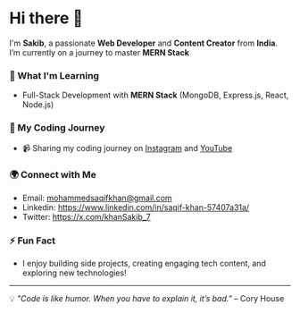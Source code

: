 # Hi there 👋  

I'm **Sakib**, a passionate **Web Developer** and **Content Creator** from **India**.  
I’m currently on a journey to master **MERN Stack**

### 🌱 What I'm Learning
- Full-Stack Development with **MERN Stack** (MongoDB, Express.js, React, Node.js)  


### 🚀 My Coding Journey 
- 📹 Sharing my coding journey on [Instagram](https://www.instagram.com/sakib_khan025/) and [YouTube](https://www.youtube.com/@TheBuildDiary)

### 🌍 Connect with Me  
- Email: mohammedsaqifkhan@gmail.com
- Linkedin: https://www.linkedin.com/in/saqif-khan-57407a31a/
- Twitter: https://x.com/khanSakib_7

### ⚡ Fun Fact  
- I enjoy building side projects, creating engaging tech content, and exploring new technologies!  

---

💡 *"Code is like humor. When you have to explain it, it’s bad."* – Cory House  

